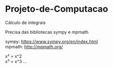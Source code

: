 # Projeto-de-Computacao
Cálculo de integrais

Precisa das bibliotecas sympy e mpmath

sympy: https://www.sympy.org/en/index.html    <br/>
mpmath: http://mpmath.org/                     <br/>


x² = x^2  
x³ = x^3 ...  
